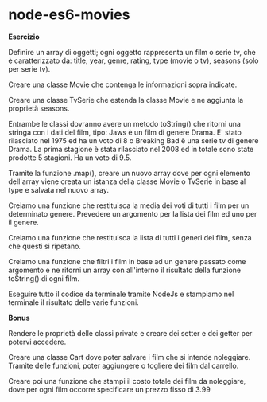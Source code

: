 # node-es6-movies

**Esercizio**

Definire un array di oggetti; ogni oggetto rappresenta un film o serie tv, che è caratterizzato da: title, year, genre, rating, type (movie o tv), seasons (solo per serie tv).

Creare una classe Movie che contenga le informazioni sopra indicate.

Creare una classe TvSerie che estenda la classe Movie e ne aggiunta la proprietà seasons.

Entrambe le classi dovranno avere un metodo toString() che ritorni una stringa con i dati del film, tipo: Jaws è un film di genere Drama. E' stato rilasciato nel 1975 ed ha un voto di 8 o Breaking Bad è una serie tv di genere Drama. La prima stagione è stata rilasciato nel 2008 ed in totale sono state prodotte 5 stagioni. Ha un voto di 9.5.

Tramite la funzione .map(), creare un nuovo array dove per ogni elemento dell'array viene creata un istanza della classe Movie o TvSerie in base al type e salvata nel nuovo array.

Creiamo una funzione che restituisca la media dei voti di tutti i film per un determinato genere. Prevedere un argomento per la lista dei film ed uno per il genere.

Creiamo una funzione che restituisca la lista di tutti i generi dei film, senza che questi si ripetano.

Creiamo una funzione che filtri i film in base ad un genere passato come argomento e ne ritorni un array con all'interno il risultato della funzione toString() di ogni film.

Eseguire tutto il codice da terminale tramite NodeJs e stampiamo nel terminale il risultato delle varie funzioni.

**Bonus**

Rendere le proprietà delle classi private e creare dei setter e dei getter per potervi accedere.

Creare una classe Cart dove poter salvare i film che si intende noleggiare. Tramite delle funzioni, poter aggiungere o togliere dei film dal carrello. 

Creare poi una funzione che stampi il costo totale dei film da noleggiare, dove per ogni film occorre specificare un prezzo fisso di 3.99